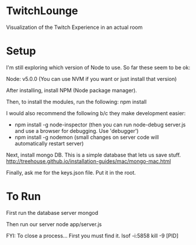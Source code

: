 # TwitchLounge
Visualization of the Twitch Experience in an actual room

# Setup
I'm still exploring which version of Node to use. So far these seem to be ok:

Node: v5.0.0
(You can use NVM if you want or just install that version)

After installing, install NPM (Node package manager).

Then, to install the modules, run the following:
npm install

I would also recommend the following b/c they make development easier:
* npm install -g node-inspector (then you can run node-debug server.js and use a browser for debugging. Use 'debugger')
* npm install -g nodemon (small changes on server code will automatically restart server)

Next, install mongo DB. This is a simple database that lets us save stuff.
http://treehouse.github.io/installation-guides/mac/mongo-mac.html

Finally, ask me for the keys.json file. Put it in the root.

# To Run

First run the database server
mongod

Then run our server
node app/server.js

FYI: To close a process... First you must find it.
lsof -i:5858
kill -9 [PID]